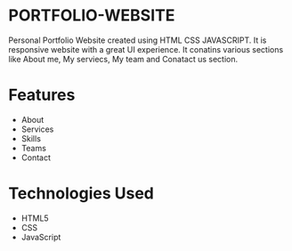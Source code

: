# PORTFOLIO-WEBSITE

Personal Portfolio Website created using HTML CSS JAVASCRIPT.
It is responsive website with a great UI experience. It conatins various sections like About me, My serviecs, My team and Conatact us section.

# Features 
- About
- Services
- Skills
- Teams
- Contact

# Technologies Used
- HTML5
- CSS
- JavaScript
